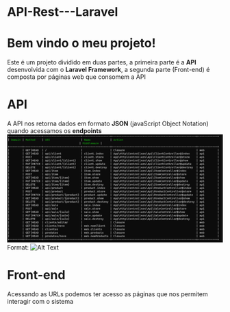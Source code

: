 # API-Rest---Laravel

# Bem vindo o meu projeto!

Este é um projeto dividido em duas partes, a primeira parte é a  **API** desenvolvida com o **Laravel Framework**, a segunda parte (Front-end) é composta por páginas web que consomem a API


# API

A API nos retorna dados em formato **JSON** (javaScript Object Notation) quando acessamos os **endpoints**
![GitHub Logo](/public/images/rotas.png)
Format: ![Alt Text](url)



# Front-end

Acessando as URLs podemos ter acesso as páginas que nos permitem interagir com o sistema

